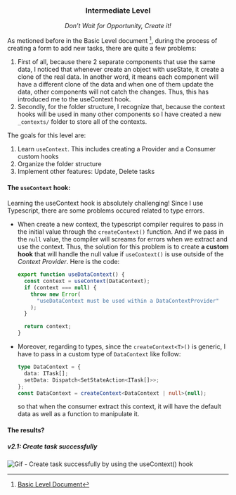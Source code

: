 <div align="center">
  <h3>Intermediate Level</h3>
  <p><i>Don’t Wait for Opportunity, Create it!</i></p>
</div>

As metioned before in the Basic Level document [^1], during the process of
creating a form to add new tasks, there are quite a few problems: <br/>

1. First of all, because there 2 separate components that use the same data, I
   noticed that whenever create an object with useState, it create a clone of the
   real data. In another word, it means each component will have a different clone
   of the data and when one of them update the data, other components will not catch
   the changes. Thus, this has introduced me to the useContext hook.
2. Secondly, for the folder structure, I recognize that, because the context hooks
   will be used in many other components so I have created a new `_contexts/` folder
   to store all of the contexts.

The goals for this level are:

1. Learn `useContext`. This includes creating a Provider and a Consumer
   custom hooks
2. Organize the folder structure
3. Implement other features: Update, Delete tasks

#### The `useContext` hook:

Learning the useContext hook is absolutely challenging! Since I use Typescript,
there are some problems occured related to type errors.

- When create a new context, the typescript compiler requires to pass in the initial
  value through the `createContext()` function. And if we pass in the `null` value,
  the compiler will screams for errors when we extract and use the context. Thus,
  the solution for this problem is to create <b>a custom hook</b> that will handle
  the null value if `useContext()` is use outside of the _Context Provider_. Here
  is the code:

  ```typescript
  export function useDataContext() {
    const context = useContext(DataContext);
    if (context === null) {
      throw new Error(
        "useDataContext must be used within a DataContextProvider"
      );
    }

    return context;
  }
  ```

- Moreover, regarding to types, since the `createContext<T>()` is generic, I have
  to pass in a custom type of `DataContext` like follow:

  ```typescript
  type DataContext = {
    data: ITask[];
    setData: Dispatch<SetStateAction<ITask[]>>;
  };
  const DataContext = createContext<DataContext | null>(null);
  ```

  so that when the consumer extract this context, it will have the default data
  as well as a function to manipulate it.

#### The results?

##### v2.1: Create task successfully

![Gif - Create task successfully by using the `useContext()` hook][GIF-v2.1]

<!-- Links section -->

[GIF-v2.1]: (media/intermediate/result-intermediate-level-create-task-success.gif)

<!-- Foot notes section -->

[^1]: [Basic Level Document](./BASICS.md)
